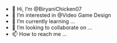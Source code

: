 - 👋 Hi, I’m @BiryaniChicken07
- 👀 I’m interested in @Video Game Design
- 🌱 I’m currently learning ...
- 💞️ I’m looking to collaborate on ...
- 📫 How to reach me ...

<!---
BiryaniChicken07/BiryaniChicken07 is a ✨ special ✨ repository because its `README.md` (this file) appears on your GitHub profile.
You can click the Preview link to take a look at your changes.
--->
